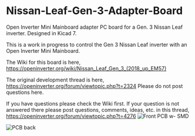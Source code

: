 # Nissan-Leaf-Gen-3-Adapter-Board
Open Inverter Mini Mainboard adapter PC board for a Gen. 3 Nissan Leaf inverter. Designed in Kicad 7.


This is a work in progress to control the Gen 3 Nissan Leaf inverter with an Open Inverter Mini Mainboard.

The Wiki for this board is here, https://openinverter.org/wiki/Nissan_Leaf_Gen_3_(2018_up_EM57)

The original development thread is here, https://openinverter.org/forum/viewtopic.php?t=2324  Please do not post questions here.

If you have questions please check the Wiki first.  If your question is not answered there please post questions, comments, ideas, etc. in this thread, https://openinverter.org/forum/viewtopic.php?t=4276
![Front PCB w- SMD](https://github.com/jrbe/Nissan-Leaf-Gen-3-Adapter-Board/assets/6788692/2b5dec66-37aa-404f-b1e8-244b5429cfdc)


![PCB back](https://github.com/jrbe/Nissan-Leaf-Gen-3-Adapter-Board/assets/6788692/9cc8530a-e223-4848-81fc-2ac736694190)
